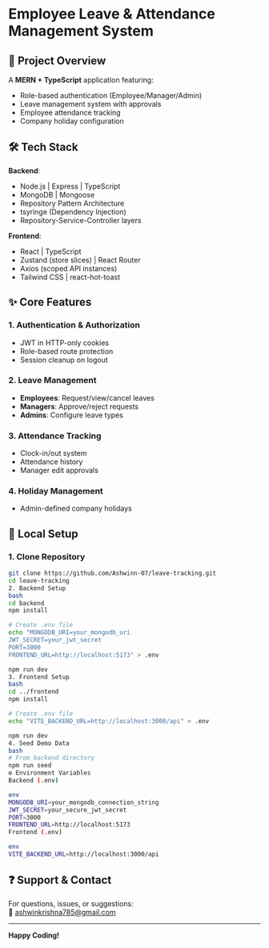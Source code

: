 # Employee Leave & Attendance Management System

## 📖 Project Overview

A **MERN + TypeScript** application featuring:

- Role-based authentication (Employee/Manager/Admin)
- Leave management system with approvals
- Employee attendance tracking
- Company holiday configuration

## 🛠 Tech Stack

**Backend**:

- Node.js | Express | TypeScript
- MongoDB | Mongoose
- Repository Pattern Architecture
- tsyringe (Dependency Injection)
- Repository-Service-Controller layers

**Frontend**:

- React | TypeScript
- Zustand (store slices) | React Router
- Axios (scoped API instances)
- Tailwind CSS | react-hot-toast

## ✨ Core Features

### 1. Authentication & Authorization

- JWT in HTTP-only cookies
- Role-based route protection
- Session cleanup on logout

### 2. Leave Management

- **Employees**: Request/view/cancel leaves
- **Managers**: Approve/reject requests
- **Admins**: Configure leave types

### 3. Attendance Tracking

- Clock-in/out system
- Attendance history
- Manager edit approvals

### 4. Holiday Management

- Admin-defined company holidays

## 🚀 Local Setup

### 1. Clone Repository

```bash
git clone https://github.com/Ashwinn-07/leave-tracking.git
cd leave-tracking
2. Backend Setup
bash
cd backend
npm install

# Create .env file
echo "MONGODB_URI=your_mongodb_uri
JWT_SECRET=your_jwt_secret
PORT=3000
FRONTEND_URL=http://localhost:5173" > .env

npm run dev
3. Frontend Setup
bash
cd ../frontend
npm install

# Create .env file
echo "VITE_BACKEND_URL=http://localhost:3000/api" > .env

npm run dev
4. Seed Demo Data
bash
# From backend directory
npm run seed
⚙️ Environment Variables
Backend (.env)

env
MONGODB_URI=your_mongodb_connection_string
JWT_SECRET=your_secure_jwt_secret
PORT=3000
FRONTEND_URL=http://localhost:5173
Frontend (.env)

env
VITE_BACKEND_URL=http://localhost:3000/api
```

## ❓ Support & Contact

For questions, issues, or suggestions:  
📧 ashwinkrishna785@gmail.com

---

**Happy Coding!**
